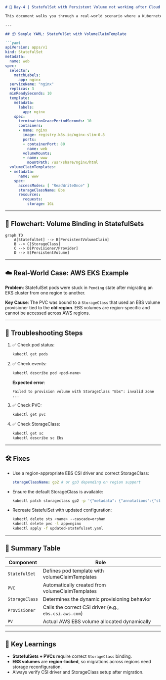 
````markdown
# 🧩 Day-4 | StatefulSet with Persistent Volume not working after Cloud Migration | How to fix it?

This document walks you through a real-world scenario where a Kubernetes `StatefulSet` failed to mount volumes after migrating clusters across clouds or regions. This issue is common during lift-and-shift operations involving persistent storage.

---

## 📦 Sample YAML: StatefulSet with VolumeClaimTemplate

```yaml
apiVersion: apps/v1
kind: StatefulSet
metadata:
  name: web
spec:
  selector:
    matchLabels:
      app: nginx
  serviceName: "nginx"
  replicas: 3
  minReadySeconds: 10
  template:
    metadata:
      labels:
        app: nginx
    spec:
      terminationGracePeriodSeconds: 10
      containers:
      - name: nginx
        image: registry.k8s.io/nginx-slim:0.8
        ports:
        - containerPort: 80
          name: web
        volumeMounts:
        - name: www
          mountPath: /usr/share/nginx/html
  volumeClaimTemplates:
  - metadata:
      name: www
    spec:
      accessModes: [ "ReadWriteOnce" ]
      storageClassName: Ebs
      resources:
        requests:
          storage: 1Gi
````

---

## 🧭 Flowchart: Volume Binding in StatefulSets

```mermaid
graph TD
    A[StatefulSet] --> B[PersistentVolumeClaim]
    B --> C[StorageClass]
    C --> D[Provisioner/Provider]
    D --> E[PersistentVolume]
```

---

## ☁️ Real-World Case: AWS EKS Example

**Problem**:
StatefulSet pods were stuck in `Pending` state after migrating an EKS cluster from one region to another.

**Key Cause**:
The PVC was bound to a `StorageClass` that used an EBS volume provisioner tied to the **old region**. EBS volumes are region-specific and cannot be accessed across AWS regions.

---

## 🧪 Troubleshooting Steps

1. ✅ Check pod status:

   ```bash
   kubectl get pods
   ```

2. ✅ Check events:

   ```bash
   kubectl describe pod <pod-name>
   ```

   **Expected error**:

   ```
   Failed to provision volume with StorageClass "Ebs": invalid zone ...
   ```

3. ✅ Check PVC:

   ```bash
   kubectl get pvc
   ```

4. ✅ Check StorageClass:

   ```bash
   kubectl get sc
   kubectl describe sc Ebs
   ```

---

## 🛠️ Fixes

* Use a region-appropriate EBS CSI driver and correct StorageClass:

  ```yaml
  storageClassName: gp2 # or gp3 depending on region support
  ```

* Ensure the default StorageClass is available:

  ```bash
  kubectl patch storageclass gp2 -p '{"metadata": {"annotations":{"storageclass.kubernetes.io/is-default-class":"true"}}}'
  ```

* Recreate StatefulSet with updated configuration:

  ```bash
  kubectl delete sts <name> --cascade=orphan
  kubectl delete pvc -l app=nginx
  kubectl apply -f updated-statefulset.yaml
  ```

---

## 🧾 Summary Table

| Component      | Role                                                   |
| -------------- | ------------------------------------------------------ |
| `StatefulSet`  | Defines pod template with volumeClaimTemplates         |
| `PVC`          | Automatically created from volumeClaimTemplates        |
| `StorageClass` | Determines the dynamic provisioning behavior           |
| `Provisioner`  | Calls the correct CSI driver (e.g., `ebs.csi.aws.com`) |
| `PV`           | Actual AWS EBS volume allocated dynamically            |

---

## 🧠 Key Learnings

* **StatefulSets + PVCs** require correct `StorageClass` binding.
* **EBS volumes** are **region-locked**, so migrations across regions need storage reconfiguration.
* Always verify CSI driver and StorageClass setup after migration.
